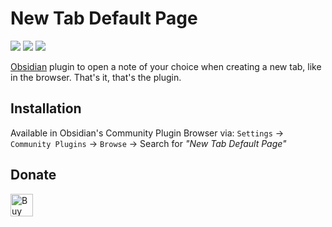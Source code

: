 # New Tab Default Page

![](https://img.shields.io/github/downloads/chrisgrieser/new-tab-default-page/total?label=Total%20Downloads&style=plastic) ![](https://img.shields.io/github/v/release/chrisgrieser/new-tab-default-page?label=Latest%20Release&style=plastic) [![](https://img.shields.io/badge/changelog-click%20here-FFE800?style=plastic)](Changelog.md)

[Obsidian](https://obsidian.md/) plugin to open a note of your choice when creating a new tab, like in the browser. That's it, that's the plugin.

## Installation
Available in Obsidian's Community Plugin Browser via: `Settings` → `Community Plugins` → `Browse` → Search for *"New Tab Default Page"*

## Donate
<a href='https://ko-fi.com/Y8Y86SQ91' target='_blank'><img height='36' style='border:0px;height:36px;' src='https://cdn.ko-fi.com/cdn/kofi1.png?v=3' border='0' alt='Buy Me a Coffee at ko-fi.com' /></a>
